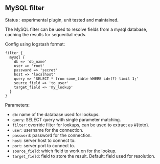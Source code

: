 MySQL filter
---

Status : experimental plugin, unit tested and maintained.

The MySQL filter can be used to resolve fields from a mysql database, caching the results for sequential reads.

Config using logstash format:
````
filter {
  mysql {
    db => 'db_name'
    user => 'root'
    password => 'secret'
    host => 'localhost'
    query => 'SELECT * from some_table WHERE id=(?) limit 1;'
    source_field => 'to_user'
    target_field => 'my_lookup'
  }
}
````

Parameters:

* ``db``: name of the database used for lookups.
* ``query``: SELECT query with single parameter matching.
* ``filter``: override filter for lookups, can be used to extract as #{toto}.
* ``user``: username for the connection. 
* ``password``: password for the connection. 
* ``host``: server host to connect to.
* ``port``: server port to connect to. 
* ``source_field``: which field to work on for the lookup.
* ``target_field``: field to store the result. Default: field used for resolution.
